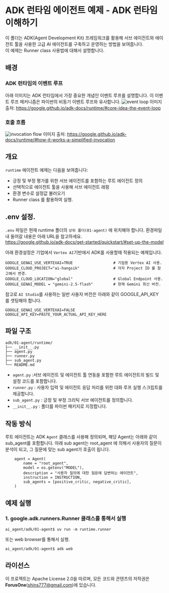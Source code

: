 # ADK 런타임 에이전트 예제 - ADK 런타임 이해하기

이 폴더는 ADK(Agent Development Kit) 프레임워크를 활용해 서브 에이전트와 에이전트 툴을 사용한 고급 AI 에이전트를 구축하고 운영하는 방법을 보여줍니다.   
이 예제는 Runner class 사용법에 대해서 설명합니다. 

## 배경

### ADK 런타임의 이벤트 루프
아래 이미지는 ADK 런타임에서 가장 중요한 개념인 이벤트 루프를 설명합니다. 이 이벤트 루프 메커니즘은 파이썬의 비동기 이벤트 루프와 유사합니다.
![event loop](https://google.github.io/adk-docs/assets/event-loop.png)
이미지 출처: https://google.github.io/adk-docs/runtime/#core-idea-the-event-loop

### 호출 흐름
![invocation flow](https://google.github.io/adk-docs/assets/invocation-flow.png)
이미지 출처: https://google.github.io/adk-docs/runtime/#how-it-works-a-simplified-invocation

## 개요
`runtime` 에이전트 예제는 다음을 보여줍니다:
- 긍정 및 부정 평가를 위한 서브 에이전트를 포함하는 루트 에이전트 정의
- 선택적으로 에이전트 툴을 사용해 서브 에이전트 래핑
- 환경 변수로 설정값 불러오기
- Runner class 를 활용하여 실행.

## .env 설정.

`.env` 파일은 현재 runtime 폴더의 `상위 폴더(01-agent)` 에 위치해야 합니다.  환경파일내 들어갈 내용은 아래 URL을 참고하세요.    
https://google.github.io/adk-docs/get-started/quickstart/#set-up-the-model 

아래 환경설정은 기업에서 `Vertex AI`기반에서 ADK를 사용할때 적용되는 예제입니다.    

```
GOOGLE_GENAI_USE_VERTEXAI=TRUE                  # 기업용 Vertex AI 사용.
GOOGLE_CLOUD_PROJECT="ai-hangsik"               # 각자 Project ID 를 참고해서 변경.
GOOGLE_CLOUD_LOCATION="global"                  # Global Endpoint 사용.
GOOGLE_GENAI_MODEL = "gemini-2.5-flash"         # 현재 Gemini 최신 버전.
```

참고로 `AI Studio`를 사용하는 일반 사용자 버전은 아래와 같이 GOOGLE_API_KEY 를 셋팅해야 합니다.  

```
GOOGLE_GENAI_USE_VERTEXAI=FALSE
GOOGLE_API_KEY=PASTE_YOUR_ACTUAL_API_KEY_HERE
```

## 파일 구조
```
adk/01-agent/runtime/
├── __init__.py
├── agent.py
├── runner.py
├── sub_agent.py
└── README.md
```

- `agent.py` :서브 에이전트 및 에이전트 툴 연동을 포함한 루트 에이전트의 빌드 및 설정 코드를 포함합니다.
- `runner.py` : 사용자 입력 및 에이전트 응답 처리를 위한 대화 루프 실행 스크립트를 제공합니다.
- `sub_agent.py` : 긍정 및 부정 크리틱 서브 에이전트를 정의합니다.
- `__init__.py` : 폴더를 파이썬 패키지로 지정합니다.

## 작동 방식

루트 에이전트는 ADK `Agent` 클래스를 사용해 정의되며, 해당 Agent는 아래와 같이 sub_agent를 포함합니다.
아래 sub agent는 root_agent 에 의해서 사용자의 질문이 분석이 되고, 그 질문에 맞는 sub agent가 호출이 됩니다.

```
    agent = Agent(
        name = "root_agent",
        model = os.getenv("MODEL"),
        description = "사용자 질의에 대한 질문에 답변하는 에이전트",
        instruction = INSTRUCTION,
        sub_agents = [positive_critic, negative_critic],
    ) 
```

## 예제 실행
### 1. google.adk.runners.Runner 클래스를 통해서 실행
```
ai_agent/adk/01-agent$ uv run -m runtime.runner
```

또는 web browser를 통해서 실행.
```
ai_agent/adk/01-agent$ adk web
```

## 라이선스

이 프로젝트는 Apache License 2.0을 따르며, 모든 코드와 콘텐츠의 저작권은 **ForusOne**(shins777@gmail.com)에 있습니다.